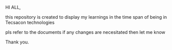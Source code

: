 HI ALL,

this repository is created to display my learnings in the time span of being in Tecsacon technologies 

pls refer to the documents if any changes are necesitated then let me know

Thank you.


